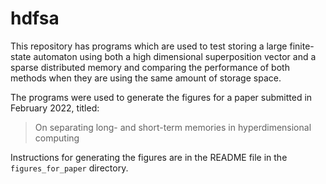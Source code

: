 # hdfsa

This repository has programs which are used to test storing a large
finite-state automaton using both a high dimensional superposition vector
and a sparse distributed memory and comparing the performance of both methods
when they are using the same amount of storage space.

The programs were used to generate the figures for a paper submitted in
February 2022, titled:

> On separating long- and short-term memories in hyperdimensional computing

Instructions for generating the figures 
are in the README file in the `figures_for_paper` directory.


